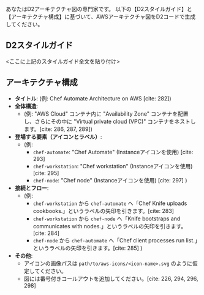 あなたはD2アーキテクチャ図の専門家です。
以下の【D2スタイルガイド】と【アーキテクチャ構成】に基づいて、AWSアーキテクチャ図をD2コードで生成してください。

## D2スタイルガイド
<ここに上記のスタイルガイド全文を貼り付け>

## アーキテクチャ構成
- **タイトル**: (例: Chef Automate Architecture on AWS [cite: 282])
- **全体構造**:
    - (例: "AWS Cloud" コンテナ内に "Availability Zone" コンテナを配置し、さらにその中に "Virtual private cloud (VPC)" コンテナをネストします。[cite: 286, 287, 289])
- **登場する要素（アイコンとラベル）**:
    - (例:
        - `chef-automate`: "Chef Automate" (Instanceアイコンを使用) [cite: 293]
        - `chef-workstation`: "Chef workstation" (Instanceアイコンを使用) [cite: 295]
        - `chef-node`: "Chef node" (Instanceアイコンを使用) [cite: 297]
    )
- **接続とフロー**:
    - (例:
        - `chef-workstation` から `chef-automate` へ「Chef Knife uploads cookbooks.」というラベルの矢印を引きます。[cite: 283]
        - `chef-workstation` から `chef-node` へ「Knife bootstraps and communicates with nodes.」というラベルの矢印を引きます。[cite: 284]
        - `chef-node` から `chef-automate` へ「Chef client processes run list.」というラベルの矢印を引きます。[cite: 285]
    )
- **その他**:
    - アイコンの画像パスは `path/to/aws-icons/<icon-name>.svg` のように仮定してください。
    - 図には番号付きコールアウトを追加してください。[cite: 226, 294, 296, 298]
